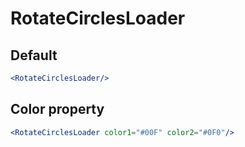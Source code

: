 # RotateCirclesLoader

## Default 
```jsx
<RotateCirclesLoader/>
```

## Color property

```jsx
<RotateCirclesLoader color1="#00F" color2="#0F0"/>
```
